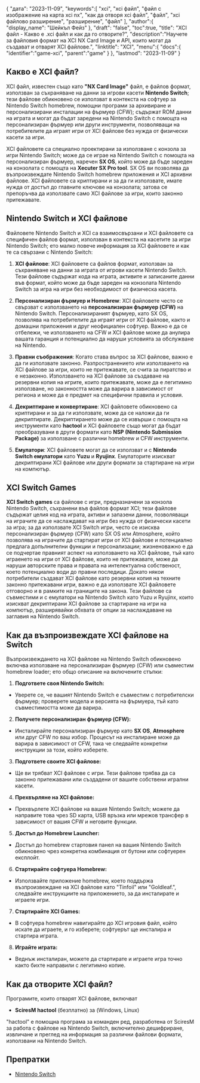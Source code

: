 {
"дата": "2023-11-09",
   "keywords":[
"xci",
"xci файл",
"файл с изображение на карта xci nx",
"как да отворя xci файл",
"файл",
"xci файлово разширение",
"разширение",
"файл"
],
   "author":{
"display_name": "Шейкъл Фейз"
},
"draft": "false",
"toc":true,
"title": "XCI файл - Какво е .xci файл и как да го отворите?",
   "description":"Научете за файловия формат на XCI NX Card Image и API, които могат да създават и отварят XCI файлове.",
"linktitle": "XCI",
   "menu":{
      "docs":{
         "identifier":"game-xci",
         "parent":"game"
}
},
"lastmod": "2023-11-09"
}

## Какво е XCI файл?

XCI файл, известен също като **"NX Card Image"** файл, е файлов формат, използван за съхраняване на данни за игрови касети **Nintendo Switch**; тези файлове обикновено се използват в контекста на софтуер за Nintendo Switch homebrew, помощни програми за архивиране и персонализирани инсталации на фърмуер (CFW); съдържат ROM данни на играта и могат да бъдат заредени на Nintendo Switch с помощта на персонализиран фърмуер или други инструменти, позволяващи на потребителите да играят игри от XCI файлове без нужда от физически касети за игри.

XCI файловете са специално проектирани за използване с конзола за игри Nintendo Switch; може да се играе на Nintendo Switch с помощта на персонализиран фърмуер, наречен **SX OS**, който може да бъде зареден на конзолата с помощта на **Xecuter SX Pro tool**. SX OS ви позволява да възпроизвеждате Nintendo Switch homebrew приложения и XCI архивни файлове. XCI файловете са криптирани и за да ги използвате, имате нужда от достъп до главните ключове на конзолата; затова се препоръчва да използвате само XCI файлове за игри, които законно притежавате.

## Nintendo Switch и XCI файлове

Файловете Nintendo Switch и XCI са взаимосвързани и XCI файловете са специфичен файлов формат, използван в контекста на касетите за игри Nintendo Switch; ето малко повече информация за XCI файловете и как те са свързани с Nintendo Switch:

1. **XCI файлове**: XCI файловете са файлов формат, използван за съхраняване на данни за играта от игрови касети Nintendo Switch. Тези файлове съдържат кода на играта, активите и записаните данни във формат, който може да бъде зареден на конзолата Nintendo Switch за игра на игри без необходимост от физическа касета.
    












2. **Персонализиран фърмуер и Homebrew**: XCI файловете често се свързват с използването на **персонализиран фърмуер (CFW)** на Nintendo Switch. Персонализираният фърмуер, като SX OS, позволява на потребителите да играят игри от XCI файлове, както и домашни приложения и друг неофициален софтуер. Важно е да се отбележи, че използването на CFW и XCI файлове може да анулира вашата гаранция и потенциално да наруши условията за обслужване на Nintendo.
    












3. **Правни съображения**: Когато става въпрос за XCI файлове, важно е да ги използвате законно. Разпространението или използването на XCI файлове за игри, които не притежавате, се счита за пиратство и е незаконно. Използването на XCI файлове за създаване на резервни копия на игрите, които притежавате, може да е легитимно използване, но законността може да варира в зависимост от региона и може да е предмет на специфични правила и условия.
    












4. **Декриптиране и конвертиране**: XCI файловете обикновено са криптирани и за да ги използвате, може да се наложи да ги декриптирате. Декриптирането може да се извърши с помощта на инструменти като **hactool** и XCI файловете също могат да бъдат преобразувани в други формати като **NSP (Nintendo Submission Package)** за използване с различни homebrew и CFW инструменти.
    












5. **Емулатори**: XCI файловете могат да се използват и с **Nintendo Switch емулатори** като **Yuzu** и **Ryujinx**. Емулаторите изискват декриптирани XCI файлове или други формати за стартиране на игри на компютър.

## XCI Switch Games

**XCI Switch games** са файлове с игри, предназначени за конзола Nintendo Switch, съхранени във файлов формат XCI; тези файлове съдържат целия код на играта, активи и запазени данни, позволяващи на играчите да се наслаждават на игри без нужда от физически касети за игра; за да използвате XCI Switch игри, често се изисква персонализиран фърмуер (CFW) като SX OS или Atmosphere, който позволява на играчите да стартират игри от XCI файлове и потенциално предлага допълнителни функции и персонализации; жизненоважно е да се подчертае правният аспект на използването на XCI файлове, тъй като играенето на игри от XCI файлове, които не притежавате, може да наруши авторските права и правата на интелектуална собственост, което потенциално води до правни последици. Докато някои потребители създават XCI файлове като резервни копия на техните законно притежавани игри, важно е да използвате XCI файловете отговорно и в рамките на границите на закона. Тези файлове са съвместими и с емулатори на Nintendo Switch като Yuzu и Ryujinx, които изискват декриптирани XCI файлове за стартиране на игри на компютър, разширявайки обхвата от опции за наслаждаване на заглавия на Nintendo Switch.

## Как да възпроизвеждате XCI файлове на Switch

Възпроизвеждането на XCI файлове на Nintendo Switch обикновено включва използване на персонализиран фърмуер (CFW) или съвместим homebrew loader; ето общо описание на включените стъпки:

1. **Подгответе своя Nintendo Switch:**
    












- Уверете се, че вашият Nintendo Switch е съвместим с потребителски фърмуер; проверете модела и версията на фърмуера, тъй като съвместимостта може да варира.
2. **Получете персонализиран фърмуер (CFW):**
    












- Инсталирайте персонализиран фърмуер като **SX OS**, **Atmosphere** или друг CFW по ваш избор. Процесът на инсталиране може да варира в зависимост от CFW, така че следвайте конкретни инструкции за този, който изберете.
3. **Подгответе своите XCI файлове:**
    












- Ще ви трябват XCI файлове с игри. Тези файлове трябва да са законно притежавани или създадени от вашите собствени игрални касети.
4. **Прехвърляне на XCI файлове:**
    












- Прехвърлете XCI файлове на вашия Nintendo Switch; можете да направите това чрез SD карта, USB връзка или мрежов трансфер в зависимост от вашия CFW и неговите функции.
5. **Достъп до Homebrew Launcher:**
    












- Достъп до homebrew стартовия панел на вашия Nintendo Switch обикновено чрез конкретна комбинация от бутони или софтуерен експлойт.
6. **Стартирайте софтуера Homebrew:**
    












- Използвайте приложение homebrew, което поддържа възпроизвеждане на XCI файлове като "Tinfoil" или "Goldleaf.", следвайте инструкциите на приложението, за да инсталирате и играете игри.
7. **Стартирайте XCI Games:**
    












- В софтуера homebrew навигирайте до XCI игровия файл, който искате да играете, и го изберете; софтуерът ще инсталира и стартира играта.
8. **Играйте играта:**
    












- Веднъж инсталиран, можете да стартирате и играете игра точно както бихте направили с легитимно копие.

## Как да отворите XCI файл?

Програмите, които отварят XCI файлове, включват

- **SciresM hactool** (безплатно) за (Windows, Linux)

"hactool" е помощна програма за команден ред, разработена от SciresM за работа с файлове на Nintendo Switch, включително дешифриране, извличане и преглед на информация за различни файлови формати, използвани на Nintendo Switch.

## Препратки
* [Nintendo Switch](https://en.wikipedia.org/wiki/Nintendo_Switch)
